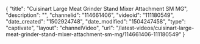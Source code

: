 {
    "title": "Cuisinart Large Meat Grinder Stand Mixer Attachment SM MG",
    "description": "",
    "channelid": "114661406",
    "videoid": "111180549",
    "date_created": "1502924748",
    "date_modified": "1504247458",
    "type": "captivate",
    "layout": "channelVideo",
    "url": "\/latest-videos\/cuisinart-large-meat-grinder-stand-mixer-attachment-sm-mg\/114661406-111180549"
}
